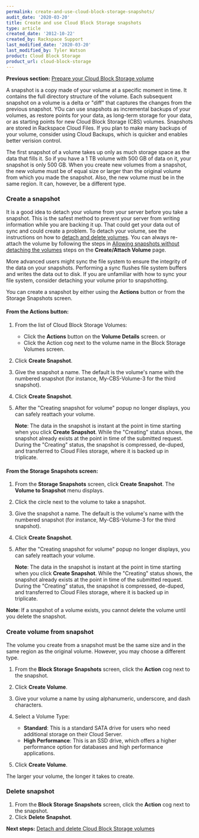 ```yaml
---
permalink: create-and-use-cloud-block-storage-snapshots/
audit_date: '2020-03-20'
title: Create and use Cloud Block Storage snapshots
type: article
created_date: '2012-10-22'
created_by: Rackspace Support
last_modified_date: '2020-03-20'
last_modified_by: Tyler Watson
product: Cloud Block Storage
product_url: cloud-block-storage
---
```


**Previous section:** [Prepare your Cloud Block Storage volume](/support/how-to/prepare-your-cloud-block-storage-volume)

A snapshot is a copy made of your volume at a specific moment in time.
It contains the full directory structure of the volume. Each subsequent
snapshot on a volume is a delta or "diff" that captures the changes
from the previous snapshot. YOu can use snapshots as incremental backups
of your volumes, as restore points for your data, as long-term storage for
your data, or as starting points for new Cloud Block Storage (CBS) volumes.
Snapshots are stored in Rackspace Cloud Files. If you plan to make many backups
of your volume, consider using Cloud Backups, which is quicker and enables
better verision control.

The first snapshot of a volume takes up only as much storage space as
the data that fills it. So if you have a 1 TB volume with 500 GB of data on it,
your snapshot is only 500 GB. When you create new volumes from a snapshot, the
new volume must be of equal size or larger than the original volume from which
you made the snapshot. Also, the new volume must be in the same region. It can,
however, be a different type.


### Create a snapshot

It is a good idea to detach your volume from your server before you take
a snapshot. This is the safest method to prevent your server from
writing information while you are backing it up. That could get your
data out of sync and could create a problem. To detach your volume, see
the instructions on how to [detach and delete volumes](/support/how-to/detach-and-delete-cloud-block-storage-volumes).
You can always re-attach the volume by following the steps in [Allowing snapshots without detaching the volumes](/support/how-to/create-and-attach-a-cloud-block-storage-volume) steps
on the **Create/Attach Volume** page.

More advanced users might sync the file system to ensure the
integrity of the data on your snapshots. Performing a sync flushes
file system buffers and writes the data out to disk. If you are
unfamiliar with how to sync your file system, consider detaching your
volume prior to snapshotting.

You can create a snapshot by either using the **Actions** button
or from the Storage Snapshots screen.

#### From the Actions button:

1.  From the list of Cloud Block Storage Volumes:
    -   Click the **Actions** button on the **Volume Details** screen.
        or
    -   Click the Action cog next to the volume name in the Block
        Storage Volumes screen.

2.  Click **Create Snapshot**.
3.  Give the snapshot a name. The default is the volume's name with the
    numbered snapshot (for instance, My-CBS-Volume-3 for the
    third snapshot).
4.  Click **Create Snapshot**.
5.  After the "Creating snapshot for volume" popup no longer displays, you can safely
    reattach your volume.

    **Note**: The data in the snapshot is instant at the point in time
    starting when you click **Create Snapshot**. While the
    "Creating" status shows, the snapshot already exists at the point in
    time of the submitted request. During the "Creating" status, the
    snapshot is compressed, de-duped, and transferred to Cloud Files
    storage, where it is backed up in triplicate.

#### From the Storage Snapshots screen:

1.  From the **Storage Snapshots** screen, click **Create Snapshot**.
    The **Volume to Snapshot** menu displays.
2.  Click the circle next to the volume to take a snapshot.
3.  Give the snapshot a name. The default is the volume's name with the
    numbered snapshot (for instance, My-CBS-Volume-3 for the
    third snapshot).
4.  Click **Create Snapshot**.
5.  After the "Creating snapshot for volume" popup no longer displays, you can safely
    reattach your volume.

    **Note**: The data in the snapshot is instant at the point in time
    starting when you click **Create Snapshot**. While the
    "Creating" status shows, the snapshot already exists at the point in
    time of the submitted request. During the "Creating" status, the
    snapshot is compressed, de-duped, and transferred to Cloud Files
    storage, where it is backed up in triplicate.

**Note**: If a snapshot of a volume exists, you cannot delete the volume until you delete the snapshot.

### Create volume from snapshot

The volume you create from a snapshot must be the same size and in the
same region as the original volume. However, you may choose a different
type.

1.  From the **Block Storage Snapshots** screen, click the **Action**
    cog next to the snapshot.
2.  Click **Create Volume**.
3.  Give your volume a name by using alphanumeric, underscore, and dash
    characters.
4.  Select a Volume Type:
    -   **Standard**: This is a standard SATA drive for users who need
        additional storage on their Cloud Server.
    -   **High Performance**: This is an SSD drive, which offers a
        higher performance option for databases and high
        performance applications.

5.  Click **Create Volume**.

The larger your volume, the longer it takes to create.

### Delete snapshot

1.  From the **Block Storage Snapshots** screen, click the **Action** cog next to the snapshot.
2.  Click **Delete Snapshot**.


**Next steps:** [Detach and delete Cloud Block Storage volumes](/support/how-to/detach-and-delete-cloud-block-storage-volumes)
